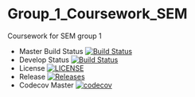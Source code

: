 # Group_1_Coursework_SEM
Coursework for SEM group 1

- Master Build Status [![Build Status](https://travis-ci.com/scott-darroch/Group_1_Coursework_SEM.svg?branch=master)](https://travis-ci.com/scott-darroch/Group_1_Coursework_SEM)
- Develop Status [![Build Status](https://travis-ci.com/scott-darroch/Group_1_Coursework_SEM.svg?branch=develop)](https://travis-ci.com/scott-darroch/Group_1_Coursework_SEM)
- License [![LICENSE](https://img.shields.io/github/license/euanholmes/Group_1_Coursework_SEM.svg?style=flat-square)](https://github.com/euanholmes/Group_1_Coursework_SEM/blob/master/LICENSE)
- Release [![Releases](https://img.shields.io/github/release/euanholmes/Group_1_Coursework_SEM/all.svg?style=flat-square)](https://github.com/euanholmes/Group_1_Coursework_SEM/releases)
- Codecov Master  [![codecov](https://codecov.io/gh/Scott-Darroch/Group_1_Coursework_SEM/branch/master/graph/badge.svg?token=5Y46MMXXTZ)](https://codecov.io/gh/Scott-Darroch/Group_1_Coursework_SEM)